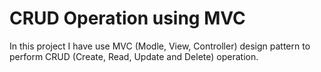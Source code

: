 # CRUD Operation using MVC
In this project I have use MVC (Modle, View, Controller) design pattern to perform CRUD (Create, Read, Update and Delete) operation.
